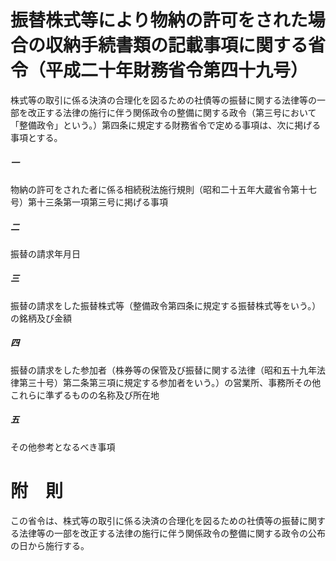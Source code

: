 # 振替株式等により物納の許可をされた場合の収納手続書類の記載事項に関する省令（平成二十年財務省令第四十九号）
株式等の取引に係る決済の合理化を図るための社債等の振替に関する法律等の一部を改正する法律の施行に伴う関係政令の整備に関する政令（第三号において「整備政令」という。）第四条に規定する財務省令で定める事項は、次に掲げる事項とする。
##### 一
物納の許可をされた者に係る相続税法施行規則（昭和二十五年大蔵省令第十七号）第十三条第一項第三号に掲げる事項
##### 二
振替の請求年月日
##### 三
振替の請求をした振替株式等（整備政令第四条に規定する振替株式等をいう。）の銘柄及び金額
##### 四
振替の請求をした参加者（株券等の保管及び振替に関する法律（昭和五十九年法律第三十号）第二条第三項に規定する参加者をいう。）の営業所、事務所その他これらに準ずるものの名称及び所在地
##### 五
その他参考となるべき事項
# 附　則
この省令は、株式等の取引に係る決済の合理化を図るための社債等の振替に関する法律等の一部を改正する法律の施行に伴う関係政令の整備に関する政令の公布の日から施行する。
